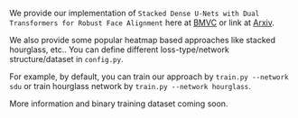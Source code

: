 We provide our implementation of ``Stacked Dense U-Nets with Dual Transformers for Robust Face Alignment`` here at [BMVC](http://bmvc2018.org/contents/papers/0051.pdf) or link at [Arxiv](https://arxiv.org/abs/1812.01936).

We also provide some popular heatmap based approaches like stacked hourglass, etc..  You can define different loss-type/network structure/dataset in ``config.py``.

For example, by default, you can train our approach by ``train.py --network sdu`` or train hourglass network by ``train.py --network hourglass``.

More information and binary training dataset coming soon.
